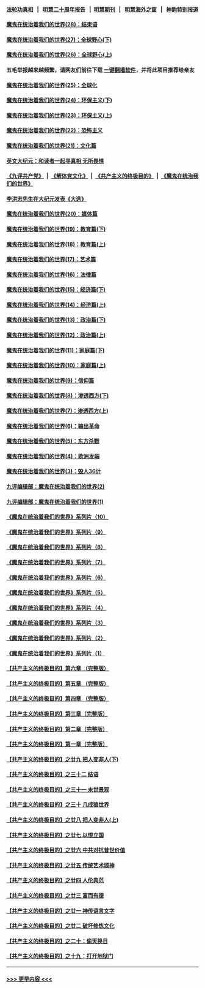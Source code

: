 #### [法轮功真相](https://github.com/gfw-breaker/truth/blob/master/README.md?t=0) &nbsp;&nbsp;|&nbsp;&nbsp; [明慧二十周年报告](https://github.com/gfw-breaker/mh-reports/blob/master/README.md?t=0) &nbsp;&nbsp;|&nbsp;&nbsp;[明慧期刊](https://github.com/gfw-breaker/mh-qikan) &nbsp;&nbsp;|&nbsp;&nbsp; [明慧海外之窗](https://github.com/gfw-breaker/mh-news/blob/master/README.md?t=0) &nbsp;&nbsp;|&nbsp;&nbsp; [神韵特别报道](https://github.com/gfw-breaker/mh-news/blob/master/shenyun.md?t=0)
#### [魔鬼在统治着我们的世界(28)：结束语](../pages/nsc422/n10936246.md?t=06290202) 
#### [魔鬼在统治着我们的世界(27)：全球野心(下)](../pages/nsc422/n10928319.md?t=06290202) 
#### [魔鬼在统治着我们的世界(26)：全球野心(上)](../pages/nsc422/n10900318.md?t=06290202) 
#### 五毛举报越来越频繁，请网友们前往下载 [一键翻墙软件](https://github.com/gfw-breaker/ssr-accounts)，并将此项目推荐给亲友
#### [魔鬼在统治着我们的世界(25)：全球化](../pages/nsc422/n10788205.md?t=06290202) 
#### [魔鬼在统治着我们的世界(24)：环保主义(下)](../pages/nsc422/n10695307.md?t=06290202) 
#### [魔鬼在统治着我们的世界(23)：环保主义(上)](../pages/nsc422/n10688613.md?t=06290202) 
#### [魔鬼在统治着我们的世界(22)：恐怖主义](../pages/nsc422/n10614727.md?t=06290202) 
#### [魔鬼在统治着我们的世界(21)：文化篇](../pages/nsc422/n10597706.md?t=06290202) 
#### [英文大纪元：和读者一起寻真相 无所畏惧](../pages/nsc422/n12542027.md?t=06290202) 
#### [《九评共产党》](https://github.com/begood0513/9ping.md/blob/master/README.md) &nbsp;|&nbsp; [《解体党文化》](../../../../jtdwh.md/blob/master/README.md)  &nbsp;|&nbsp; [《共产主义的终极目的》](../../../../gczydzjmd.md/blob/master/README.md) &nbsp;|&nbsp; [《魔鬼在统治我们的世界》](../../../../mgztzwmdsj.md/blob/master/README.md) 
#### [李洪志先生在大纪元发表《大选》](../pages/nsc422/n12534746.md?t=06290202) 
#### [魔鬼在统治着我们的世界(20)：媒体篇](../pages/nsc422/n10586579.md?t=06290202) 
#### [魔鬼在统治着我们的世界(19)：教育篇(下)](../pages/nsc422/n10564808.md?t=06290202) 
#### [魔鬼在统治着我们的世界(18)：教育篇(上)](../pages/nsc422/n10526970.md?t=06290202) 
#### [魔鬼在统治着我们的世界(17)：艺术篇](../pages/nsc422/n10499093.md?t=06290202) 
#### [魔鬼在统治着我们的世界(16)：法律篇](../pages/nsc422/n10485969.md?t=06290202) 
#### [魔鬼在统治着我们的世界(15)：经济篇(下)](../pages/nsc422/n10469975.md?t=06290202) 
#### [魔鬼在统治着我们的世界(14)：经济篇(上)](../pages/nsc422/n10457370.md?t=06290202) 
#### [魔鬼在统治着我们的世界(13)：政治篇(下)](../pages/nsc422/n10448270.md?t=06290202) 
#### [魔鬼在统治着我们的世界(12)：政治篇(上)](../pages/nsc422/n10444576.md?t=06290202) 
#### [魔鬼在统治着我们的世界(11)：家庭篇(下)](../pages/nsc422/n10440961.md?t=06290202) 
#### [魔鬼在统治着我们的世界(10)：家庭篇(上)](../pages/nsc422/n10435448.md?t=06290202) 
#### [魔鬼在统治着我们的世界(9)：信仰篇](../pages/nsc422/n10432159.md?t=06290202) 
#### [魔鬼在统治着我们的世界(8)：渗透西方(下)](../pages/nsc422/n10429603.md?t=06290202) 
#### [魔鬼在统治着我们的世界(7)：渗透西方(上)](../pages/nsc422/n10426013.md?t=06290202) 
#### [魔鬼在统治着我们的世界(6)：输出革命](../pages/nsc422/n10421536.md?t=06290202) 
#### [魔鬼在统治着我们的世界(5)：东方杀戮](../pages/nsc422/n10417707.md?t=06290202) 
#### [魔鬼在统治着我们的世界(4)：欧洲发端](../pages/nsc422/n10414890.md?t=06290202) 
#### [魔鬼在统治着我们的世界(3)：毁人36计](../pages/nsc422/n10411583.md?t=06290202) 
#### [九评编辑部：魔鬼在统治着我们的世界(2)](../pages/nsc422/n10410036.md?t=06290202) 
#### [九评编辑部：魔鬼在统治着我们的世界(1)](../pages/nsc422/n10406825.md?t=06290202) 
#### [《魔鬼在统治着我们的世界》系列片（10）](../pages/nsc422/n12292670.md?t=06290202) 
#### [《魔鬼在统治着我们的世界》系列片（9）](../pages/nsc422/n12290859.md?t=06290202) 
#### [《魔鬼在统治着我们的世界》系列片（8）](../pages/nsc422/n12287445.md?t=06290202) 
#### [《魔鬼在统治着我们的世界》系列片（7）](../pages/nsc422/n12283425.md?t=06290202) 
#### [《魔鬼在统治着我们的世界》系列片（6）](../pages/nsc422/n12282314.md?t=06290202) 
#### [《魔鬼在统治着我们的世界》系列片（5）](../pages/nsc422/n12281419.md?t=06290202) 
#### [《魔鬼在统治着我们的世界》系列片（4）](../pages/nsc422/n12274024.md?t=06290202) 
#### [《魔鬼在统治着我们的世界》系列片（3）](../pages/nsc422/n12271322.md?t=06290202) 
#### [《魔鬼在统治着我们的世界》系列片（2）](../pages/nsc422/n12269049.md?t=06290202) 
#### [《魔鬼在统治着我们的世界》系列片（1）](../pages/nsc422/n12267575.md?t=06290202) 
#### [【共产主义的终极目的】第六章 （完整版）](../pages/nsc422/n11428913.md?t=06290202) 
#### [【共产主义的终极目的】第五章 （完整版）](../pages/nsc422/n11428912.md?t=06290202) 
#### [【共产主义的终极目的】第四章 （完整版）](../pages/nsc422/n11428907.md?t=06290202) 
#### [【共产主义的终极目的】第三章（完整版）](../pages/nsc422/n11428848.md?t=06290202) 
#### [【共产主义的终极目的】第二章（完整版）](../pages/nsc422/n11428831.md?t=06290202) 
#### [【共产主义的终极目的】第一章（完整版）](../pages/nsc422/n11417651.md?t=06290202) 
#### [【共产主义的终极目的】之廿九 把人变非人(下)](../pages/nsc422/n11344140.md?t=06290202) 
#### [【共产主义的终极目的】之三十二 结语](../pages/nsc422/n11360535.md?t=06290202) 
#### [【共产主义的终极目的】之三十一 末世景观](../pages/nsc422/n11351129.md?t=06290202) 
#### [【共产主义的终极目的】之三十 几成狼世界](../pages/nsc422/n11348280.md?t=06290202) 
#### [【共产主义的终极目的】之廿八 把人变非人(上)](../pages/nsc422/n11340492.md?t=06290202) 
#### [【共产主义的终极目的】之廿七 以恨立国](../pages/nsc422/n11336944.md?t=06290202) 
#### [【共产主义的终极目的】之廿六 中共对抗普世价值](../pages/nsc422/n11324785.md?t=06290202) 
#### [【共产主义的终极目的】之廿五 传统艺术颂神](../pages/nsc422/n11296396.md?t=06290202) 
#### [【共产主义的终极目的】之廿四 人伦典范](../pages/nsc422/n11296397.md?t=06290202) 
#### [【共产主义的终极目的】之廿三 富而有德](../pages/nsc422/n11283598.md?t=06290202) 
#### [【共产主义的终极目的】之廿一 神传语言文字](../pages/nsc422/n11263265.md?t=06290202) 
#### [【共产主义的终极目的】之廿二 破坏修炼文化](../pages/nsc422/n11245728.md?t=06290202) 
#### [【共产主义的终极目的】之二十：偷天换日](../pages/nsc422/n11238846.md?t=06290202) 
#### [【共产主义的终极目的】之十九：打开地狱门](../pages/nsc422/n11206376.md?t=06290202) 

----
#### [ >>> 更早内容 <<< ](../indexes/nsc422-earlier.md)
